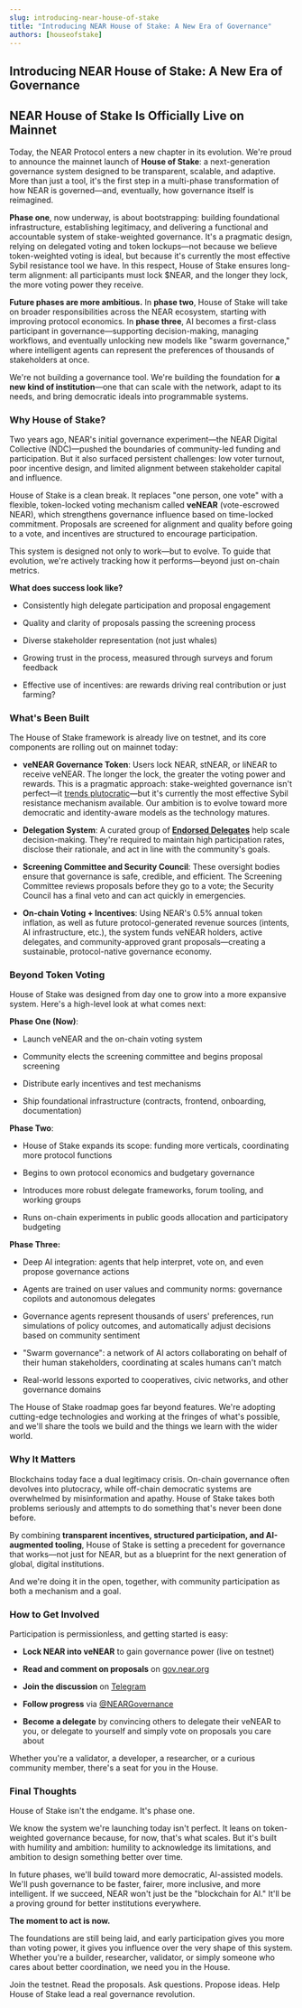 ```yaml
---
slug: introducing-near-house-of-stake
title: "Introducing NEAR House of Stake: A New Era of Governance"
authors: [houseofstake]
---
```


## **Introducing NEAR House of Stake: A New Era of Governance**

## **NEAR House of Stake Is Officially Live on Mainnet**

Today, the NEAR Protocol enters a new chapter in its evolution. We're proud to announce the mainnet launch of **House of Stake**: a next-generation governance system designed to be transparent, scalable, and adaptive. More than just a tool, it's the first step in a multi-phase transformation of how NEAR is governed—and, eventually, how governance itself is reimagined.

**Phase one**, now underway, is about bootstrapping: building foundational infrastructure, establishing legitimacy, and delivering a functional and accountable system of stake-weighted governance. It's a pragmatic design, relying on delegated voting and token lockups—not because we believe token-weighted voting is ideal, but because it's currently the most effective Sybil resistance tool we have. In this respect, House of Stake ensures long-term alignment: all participants must lock $NEAR, and the longer they lock, the more voting power they receive.

**Future phases are more ambitious.** In **phase two**, House of Stake will take on broader responsibilities across the NEAR ecosystem, starting with improving protocol economics. In **phase three**, AI becomes a first-class participant in governance—supporting decision-making, managing workflows, and eventually unlocking new models like "swarm governance," where intelligent agents can represent the preferences of thousands of stakeholders at once.

We're not building a governance tool. We're building the foundation for **a new kind of institution**—one that can scale with the network, adapt to its needs, and bring democratic ideals into programmable systems.

<!--truncate-->

### **Why House of Stake?**

Two years ago, NEAR's initial governance experiment—the NEAR Digital Collective (NDC)—pushed the boundaries of community-led funding and participation. But it also surfaced persistent challenges: low voter turnout, poor incentive design, and limited alignment between stakeholder capital and influence.

House of Stake is a clean break. It replaces "one person, one vote" with a flexible, token-locked voting mechanism called **veNEAR** (vote-escrowed NEAR), which strengthens governance influence based on time-locked commitment. Proposals are screened for alignment and quality before going to a vote, and incentives are structured to encourage participation.

This system is designed not only to work—but to evolve. To guide that evolution, we're actively tracking how it performs—beyond just on-chain metrics.

**What does success look like?**

* Consistently high delegate participation and proposal engagement

* Quality and clarity of proposals passing the screening process

* Diverse stakeholder representation (not just whales)

* Growing trust in the process, measured through surveys and forum feedback

* Effective use of incentives: are rewards driving real contribution or just farming?

### **What's Been Built**

The House of Stake framework is already live on testnet, and its core components are rolling out on mainnet today:

* **veNEAR Governance Token**: Users lock NEAR, stNEAR, or liNEAR to receive veNEAR. The longer the lock, the greater the voting power and rewards. This is a pragmatic approach: stake-weighted governance isn't perfect—it [trends plutocratic](https://rettig.substack.com/p/embracing-plutocracy)—but it's currently the most effective Sybil resistance mechanism available. Our ambition is to evolve toward more democratic and identity-aware models as the technology matures.

* **Delegation System**: A curated group of [**Endorsed Delegates**](https://gov.near.org/t/announcing-the-initial-set-of-endorsed-delegates/40815) help scale decision-making. They're required to maintain high participation rates, disclose their rationale, and act in line with the community's goals.

* **Screening Committee and Security Council**: These oversight bodies ensure that governance is safe, credible, and efficient. The Screening Committee reviews proposals before they go to a vote; the Security Council has a final veto and can act quickly in emergencies.

* **On-chain Voting + Incentives**: Using NEAR's 0.5% annual token inflation, as well as future protocol-generated revenue sources (intents, AI infrastructure, etc.), the system funds veNEAR holders, active delegates, and community-approved grant proposals—creating a sustainable, protocol-native governance economy.

### **Beyond Token Voting**

House of Stake was designed from day one to grow into a more expansive system. Here's a high-level look at what comes next:

**Phase One (Now)**:

* Launch veNEAR and the on-chain voting system

* Community elects the screening committee and begins proposal screening

* Distribute early incentives and test mechanisms

* Ship foundational infrastructure (contracts, frontend, onboarding, documentation)

**Phase Two**:

* House of Stake expands its scope: funding more verticals, coordinating more protocol functions

* Begins to own protocol economics and budgetary governance

* Introduces more robust delegate frameworks, forum tooling, and working groups

* Runs on-chain experiments in public goods allocation and participatory budgeting

**Phase Three:**

* Deep AI integration: agents that help interpret, vote on, and even propose governance actions

* Agents are trained on user values and community norms: governance copilots and autonomous delegates

* Governance agents represent thousands of users' preferences, run simulations of policy outcomes, and automatically adjust decisions based on community sentiment

* "Swarm governance": a network of AI actors collaborating on behalf of their human stakeholders, coordinating at scales humans can't match

* Real-world lessons exported to cooperatives, civic networks, and other governance domains

The House of Stake roadmap goes far beyond features. We're adopting cutting-edge technologies and working at the fringes of what's possible, and we'll share the tools we build and the things we learn with the wider world.

### **Why It Matters**

Blockchains today face a dual legitimacy crisis. On-chain governance often devolves into plutocracy, while off-chain democratic systems are overwhelmed by misinformation and apathy. House of Stake takes both problems seriously and attempts to do something that's never been done before.

By combining **transparent incentives, structured participation, and AI-augmented tooling**, House of Stake is setting a precedent for governance that works—not just for NEAR, but as a blueprint for the next generation of global, digital institutions.

And we're doing it in the open, together, with community participation as both a mechanism and a goal.

### **How to Get Involved**

Participation is permissionless, and getting started is easy:

* **Lock NEAR into veNEAR** to gain governance power (live on testnet)

* **Read and comment on proposals** on [gov.near.org](https://gov.near.org/)

* **Join the discussion** on [Telegram](https://t.me/NEAR_HouseOfStake)

* **Follow progress** via [@NEARGovernance](https://x.com/NEARGovernance)

* **Become a delegate** by convincing others to delegate their veNEAR to you, or delegate to yourself and simply vote on proposals you care about

Whether you're a validator, a developer, a researcher, or a curious community member, there's a seat for you in the House.

### **Final Thoughts**

House of Stake isn't the endgame. It's phase one.

We know the system we're launching today isn't perfect. It leans on token-weighted governance because, for now, that's what scales. But it's built with humility and ambition: humility to acknowledge its limitations, and ambition to design something better over time.

In future phases, we'll build toward more democratic, AI-assisted models. We'll push governance to be faster, fairer, more inclusive, and more intelligent. If we succeed, NEAR won't just be the "blockchain for AI." It'll be a proving ground for better institutions everywhere.

**The moment to act is now.**

The foundations are still being laid, and early participation gives you more than voting power, it gives you influence over the very shape of this system. Whether you're a builder, researcher, validator, or simply someone who cares about better coordination, we need you in the House.

Join the testnet. Read the proposals. Ask questions. Propose ideas. Help House of Stake lead a real governance revolution.
